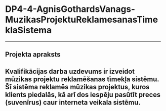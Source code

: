# DP4-4-AgnisGothardsVanags-MuzikasProjektuReklamesanasTimeklaSistema
---
## Projekta apraksts
Kvalifikācijas darba uzdevums ir izveidot mūzikas projektu reklamēšanas tīmekļa sistēmu. Šī sistēma 
reklamēs mūzikas projektus, kuros klients piedalās, kā arī dos iespēju pasūtīt preces (suvenīrus) caur interneta veikala sistēmu.
---
